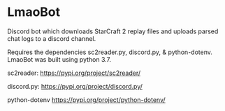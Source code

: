 # LmaoBot
Discord bot which downloads StarCraft 2 replay files and uploads parsed chat logs to a discord channel.

Requires the dependencies sc2reader.py, discord.py, & python-dotenv. LmaoBot was built using python 3.7.

sc2reader:
https://pypi.org/project/sc2reader/

discord.py:
https://pypi.org/project/discord.py/

python-dotenv
https://pypi.org/project/python-dotenv/
